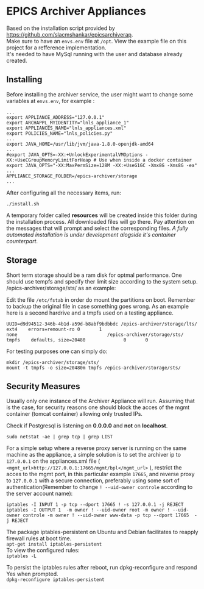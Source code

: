 # EPICS Archiver Appliances
Based on the installation script provided by <href>https://github.com/slacmshankar/epicsarchiverap</href>.<br>
Make sure to have an `envs.env` file at `/opt`. View the example file on this project for a refference implementation.<br>
It's needed to have MySql running with the user and database already created.

## Installing

Before installing the archiver service, the user might want to change some variables at `envs.env`, for example :
```
...
export APPLIANCE_ADDRESS="127.0.0.1"
export ARCHAPPL_MYIDENTITY="lnls_appliance_1"
export APPLIANCES_NAME="lnls_appliances.xml"
export POLICIES_NAME="lnls_policies.py"
...
export JAVA_HOME=/usr/lib/jvm/java-1.8.0-openjdk-amd64
...
#export JAVA_OPTS=-XX:+UnlockExperimentalVMOptions -XX:+UseCGroupMemoryLimitForHeap # Use when inside a docker container
export JAVA_OPTS="-XX:MaxPermSize=128M -XX:+UseG1GC -Xmx8G -Xms8G -ea"
...
APPLIANCE_STORAGE_FOLDER=/epics-archiver/storage 
...
```

After configuring all the necessary items, run:
```
./install.sh
```
A temporary folder called <b>resources</b> will be created inside this folder during the installation process. All downloaded files will go there.
Pay attention on the messages that will prompt and select the corresponding files. <i>A fully automated installation is under development alogside it's container counterpart</i>.


## Storage
Short term storage should be a ram disk for optmal performance. One should use tempfs and specify ther limit size according to the system setup.
/epics-archiver/storage/sts/ as an example: 

Edit the file `/etc/fstab` in order do mount the partitions on boot. Remember to backup the original file in case something goes wrong.
As an example here is a second hardrive and a tmpfs used on a testing appliance.
```
UUID=d9d94512-346b-4b1d-a59d-b8abf9bdbbdc /epics-archiver/storage/lts/ ext4    errors=remount-ro 0       1
none                                 /epics-archiver/storage/sts/            tmpfs    defaults, size=20480              0       0
```

For testing purposes one can simply do: <br>
```
mkdir /epics-archiver/storage/sts/
mount -t tmpfs -o size=20480m tmpfs /epics-archiver/storage/sts/
```

## Security Measures
Usually only one instance of the Archiver Appliance will run. Assuming that is the case, for security reasons
one should block the acces of the mgmt container (tomcat container) allowing only trusted IPs.<br>

Check if Postgresql is listening on <b>0.0.0.0</b> and <b>not</b> on <b>localhost</b>.
```
sudo netstat -ae | grep tcp | grep LIST
```


For a simple setup where a reverse proxy server is running on the same machine as the appliance, a simple solution is to set the archiver ip to 
`127.0.0.1` on the appliances.xml file ( `<mgmt_url>http://127.0.0.1:17665/mgmt/bpl</mgmt_url>` ), restrict the acces to the mgmt port, in this particular example `17665`, and reverse proxy to `127.0.0.1` with a secure connection, preferably using some sort of authentication(Remember to change `! --uid-owner controle` according to the server account name):<br>

```
iptables -I INPUT 1 -p tcp --dport 17665 ! -s 127.0.0.1 -j REJECT
iptables -I OUTPUT 1  -m owner ! --uid-owner root -m owner ! --uid-owner controle -m owner ! --uid-owner www-data -p tcp --dport 17665  -j REJECT
```
The package iptables-persistent on Ubuntu and Debian facilitates to reapply firewall rules at boot time.<br>
`apt-get install iptables-persistent`<br>
To view the configured rules:<br>
`iptables -L`

To persist the iptables rules after reboot, run dpkg-reconfigure and respond Yes when prompted.<br>
`dpkg-reconfigure iptables-persistent`

<!-- ### Iptables logging
```
iptables -N LOGGING
iptables -A INPUT -j LOGGING
iptables -A OUTPUT -j LOGGING
iptables -A LOGGING -m limit --limit 2/min -j LOG --log-prefix "IPTables-Dropped: " --log-level 4
iptables -A LOGGING -j DROP
```
<ul>
<li>`iptables -N LOGGING`: Create a new chain called LOGGING.</li>
<li>`iptables -A INPUT -j LOGGING`: All the remaining incoming packets will jump to the LOGGING chain.</li>
<li>line#3: Log the incoming packets to syslog (/var/log/messages).</li>
<li>`iptables -A LOGGING -j DROP`: Finally, drop all the packets that came to the LOGGING chain. i.e now it really drops the incoming packets.</li>
<ul>
  -->